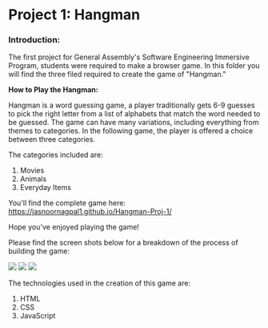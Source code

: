 # Project 1: Hangman 

### **Introduction:**

The first project for General Assembly's Software Engineering Immersive Program, students were required to make a browser game. In this folder you will find the three filed required to create the game of "Hangman." 

**How to Play the Hangman:**

Hangman is a word guessing game, a player traditionally gets 6-9 guesses to pick the right letter from a list of alphabets that match the word needed to be guessed. The game can have many variations, including everything from themes to categories. In the following game, the player is offered a choice between three categories. 

The categories included are: 
1. Movies
2. Animals
3. Everyday Items



You'll find the complete game here: https://jasnoornagpal1.github.io/Hangman-Proj-1/

Hope you've enjoyed playing the game!

Please find the screen shots below for a breakdown of the process of building the game:

<img src="https://imgur.com/a/Gz01jXd">
<img src="https://imgur.com/a/IaV59Po">
<img src="https://imgur.com/a/EtUYqwS">

The technologies used in the creation of this game are: 

1. HTML 
2. CSS 
3. JavaScript 
